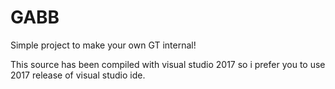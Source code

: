 # GABB
Simple project to make your own GT internal!

This source has been compiled with visual studio 2017 so i prefer you to use 2017 release of visual studio ide.

